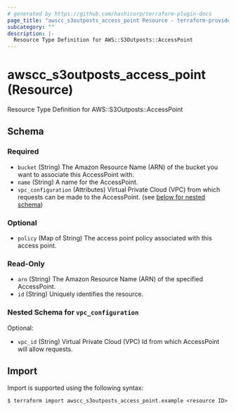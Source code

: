 ```yaml
---
# generated by https://github.com/hashicorp/terraform-plugin-docs
page_title: "awscc_s3outposts_access_point Resource - terraform-provider-awscc"
subcategory: ""
description: |-
  Resource Type Definition for AWS::S3Outposts::AccessPoint
---
```


# awscc_s3outposts_access_point (Resource)

Resource Type Definition for AWS::S3Outposts::AccessPoint



<!-- schema generated by tfplugindocs -->
## Schema

### Required

- `bucket` (String) The Amazon Resource Name (ARN) of the bucket you want to associate this AccessPoint with.
- `name` (String) A name for the AccessPoint.
- `vpc_configuration` (Attributes) Virtual Private Cloud (VPC) from which requests can be made to the AccessPoint. (see [below for nested schema](#nestedatt--vpc_configuration))

### Optional

- `policy` (Map of String) The access point policy associated with this access point.

### Read-Only

- `arn` (String) The Amazon Resource Name (ARN) of the specified AccessPoint.
- `id` (String) Uniquely identifies the resource.

<a id="nestedatt--vpc_configuration"></a>
### Nested Schema for `vpc_configuration`

Optional:

- `vpc_id` (String) Virtual Private Cloud (VPC) Id from which AccessPoint will allow requests.

## Import

Import is supported using the following syntax:

```shell
$ terraform import awscc_s3outposts_access_point.example <resource ID>
```

